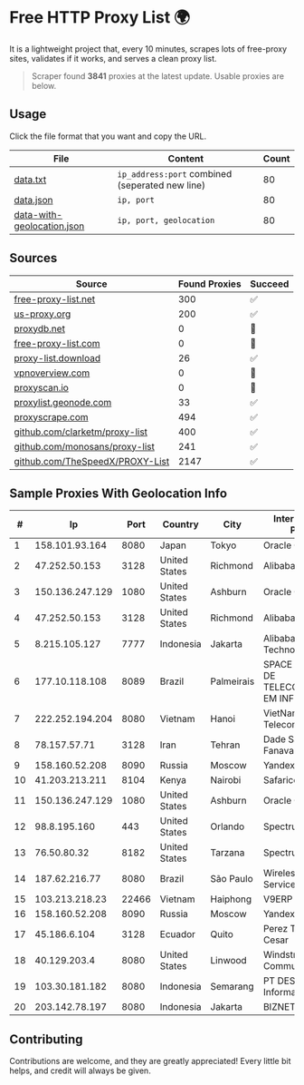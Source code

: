 
# Free HTTP Proxy List 🌍

It is a lightweight project that, every 10 minutes, scrapes lots of free-proxy sites, validates if it works, and serves a clean proxy list.


> Scraper found **3841** proxies at the latest update. Usable proxies are below.

## Usage

Click the file format that you want and copy the URL.


|File|Content|Count|
|----|-------|-----|
|[data.txt](https://raw.githubusercontent.com/themiralay/Proxy-List-World/master/data.txt)|`ip_address:port` combined (seperated new line)|80|
|[data.json](https://raw.githubusercontent.com/themiralay/Proxy-List-World/master/data.json)|`ip, port`|80|
|[data-with-geolocation.json](https://raw.githubusercontent.com/themiralay/Proxy-List-World/master/data-with-geolocation.json)|`ip, port, geolocation`|80|

## Sources

|Source|Found Proxies|Succeed|
|------|-------------|-------|
|[free-proxy-list.net](https://free-proxy-list.net)|300|✅|
|[us-proxy.org](https://www.us-proxy.org)|200|✅|
|[proxydb.net](http://proxydb.net)|0|🚫|
|[free-proxy-list.com](https://free-proxy-list.com/?page=&port=&type%5B%5D=http&type%5B%5D=https&up_time=0&search=Search)|0|🚫|
|[proxy-list.download](https://www.proxy-list.download/HTTP)|26|✅|
|[vpnoverview.com](https://vpnoverview.com/privacy/anonymous-browsing/free-proxy-servers)|0|🚫|
|[proxyscan.io](https://www.proxyscan.io)|0|🚫|
|[proxylist.geonode.com](https://proxylist.geonode.com/api/proxy-list?limit=300&page=1&sort_by=lastChecked&sort_type=desc&protocols=http,https)|33|✅|
|[proxyscrape.com](https://api.proxyscrape.com/v2/?request=displayproxies&protocol=http&timeout=10000&country=all&ssl=all&anonymity=all)|494|✅|
|[github.com/clarketm/proxy-list](https://raw.githubusercontent.com/clarketm/proxy-list/master/proxy-list-raw.txt)|400|✅|
|[github.com/monosans/proxy-list](https://raw.githubusercontent.com/monosans/proxy-list/main/proxies/http.txt)|241|✅|
|[github.com/TheSpeedX/PROXY-List](https://raw.githubusercontent.com/TheSpeedX/PROXY-List/master/http.txt)|2147|✅|


## Sample Proxies With Geolocation Info

|#|Ip|Port|Country|City|Internet Service Provider|
|-|--|----|-------|----|-------------------------|
|1|158.101.93.164|8080|Japan|Tokyo|Oracle Corporation|
|2|47.252.50.153|3128|United States|Richmond|Alibaba Cloud LLC|
|3|150.136.247.129|1080|United States|Ashburn|Oracle Corporation|
|4|47.252.50.153|3128|United States|Richmond|Alibaba Cloud LLC|
|5|8.215.105.127|7777|Indonesia|Jakarta|Alibaba (US) Technology Co., Ltd.|
|6|177.10.118.108|8089|Brazil|Palmeirais|SPACE NET SERV. DE TELECOMUNICAÇÃO EM INF. LTDA-ME|
|7|222.252.194.204|8080|Vietnam|Hanoi|VietNam Post and Telecom Corporation|
|8|78.157.57.71|3128|Iran|Tehran|Dade Samane Fanava Company|
|9|158.160.52.208|8090|Russia|Moscow|Yandex.Cloud LLC|
|10|41.203.213.211|8104|Kenya|Nairobi|Safaricom Limited|
|11|150.136.247.129|1080|United States|Ashburn|Oracle Corporation|
|12|98.8.195.160|443|United States|Orlando|Spectrum|
|13|76.50.80.32|8182|United States|Tarzana|Spectrum|
|14|187.62.216.77|8080|Brazil|São Paulo|Wireless Comm Services LTDA|
|15|103.213.218.23|22466|Vietnam|Haiphong|V9ERP|
|16|158.160.52.208|8090|Russia|Moscow|Yandex.Cloud LLC|
|17|45.186.6.104|3128|Ecuador|Quito|Perez Tito Julio Cesar|
|18|40.129.203.4|8080|United States|Linwood|Windstream Communications LLC|
|19|103.30.181.182|8080|Indonesia|Semarang|PT DES Teknologi Informasi|
|20|203.142.78.197|8080|Indonesia|Jakarta|BIZNET|



## Contributing

Contributions are welcome, and they are greatly appreciated! Every
little bit helps, and credit will always be given.

